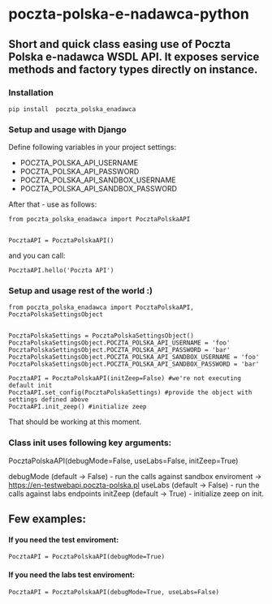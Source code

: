 # poczta-polska-e-nadawca-python
## Short and quick class easing use of Poczta Polska e-nadawca WSDL API. It exposes service methods and factory types directly on instance.



### Installation
```
pip install  poczta_polska_enadawca
```


### Setup and usage with Django

Define following variables in your project settings:

* POCZTA_POLSKA_API_USERNAME
* POCZTA_POLSKA_API_PASSWORD
* POCZTA_POLSKA_API_SANDBOX_USERNAME
* POCZTA_POLSKA_API_SANDBOX_PASSWORD

After that - use as follows:

```
from poczta_polska_enadawca import PocztaPolskaAPI


PocztaAPI = PocztaPolskaAPI()
```

and you can call:
```
PocztaAPI.hello('Poczta API')
```

### Setup and usage rest of the world :)

```
from poczta_polska_enadawca import PocztaPolskaAPI, PocztaPolskaSettingsObject


PocztaPolskaSettings = PocztaPolskaSettingsObject()
PocztaPolskaSettingsObject.POCZTA_POLSKA_API_USERNAME = 'foo'
PocztaPolskaSettingsObject.POCZTA_POLSKA_API_PASSWORD = 'bar'
PocztaPolskaSettingsObject.POCZTA_POLSKA_API_SANDBOX_USERNAME = 'foo'
PocztaPolskaSettingsObject.POCZTA_POLSKA_API_SANDBOX_PASSWORD = 'bar'

PocztaAPI = PocztaPolskaAPI(initZeep=False) #we're not executing default init
PocztaAPI.set_config(PocztaPolskaSettings) #provide the object with settings defined above
PocztaAPI.init_zeep() #initialize zeep

```
That should be working at this moment.


### Class init uses following key arguments:
PocztaPolskaAPI(debugMode=False, useLabs=False, initZeep=True)

debugMode (default -> False) - run the calls against sandbox enviroment -> https://en-testwebapi.poczta-polska.pl
useLabs (default -> False) - run the calls against labs endpoints
initZeep (default -> True) - initialize zeep on init. 

## Few examples: 

#### If you need the test enviroment:
```
PocztaAPI = PocztaPolskaAPI(debugMode=True)
```

#### If you need the labs test enviroment:
```
PocztaAPI = PocztaPolskaAPI(debugMode=True, useLabs=False)
```
